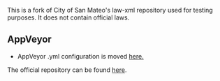 This is a fork of City of San Mateo's law-xml repository used for testing purposes. It does not contain official laws.


## AppVeyor

* AppVeyor .yml configuration is moved [here.](https://github.com/openlawlibrary/law-ci/tree/main/appveyor/dev/law-xml)

The official repository can be found [here](https://github.com/cityofsanmateo/law-xml).
